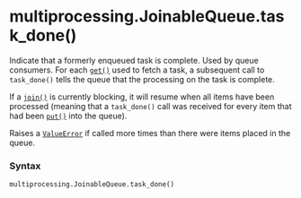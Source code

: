 # multiprocessing.JoinableQueue.task_done()

Indicate that a formerly enqueued task is complete. Used by queue consumers. For each [`get()`](/modules/multiprocessing/Queue/get.md) used to fetch a task, a subsequent call to `task_done()` tells the queue that the processing on the task is complete.

If a [`join()`](/modules/queue/Queue/join.md) is currently blocking, it will resume when all items have been processed (meaning that a `task_done()` call was received for every item that had been [`put()`](/modules/multiprocessing/Queue/put.md) into the queue).

Raises a [`ValueError`](/exceptions/ValueError.md) if called more times than there were items placed in the queue.

### Syntax

```python
multiprocessing.JoinableQueue.task_done()
```